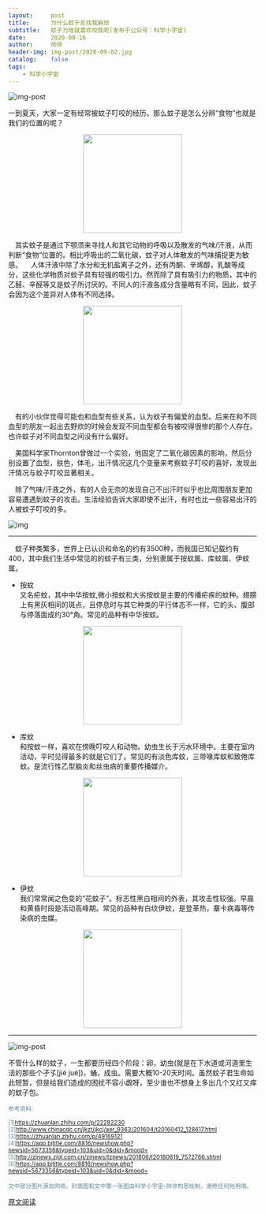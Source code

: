 ```yaml
---
layout:     post
title:      为什么蚊子总找我麻烦
subtitle:   蚊子为啥就喜欢咬我呢(发布于公众号：科学小宇宙)
date:       2020-08-16
author:     帅帅
header-img: img-post/2020-09-02.jpg
catalog:    false
tags:       
    - 科学小宇宙 
---
```

![img-post](https://bdn.135editor.com/uploadword/9086708/202008/5f267d29-027c-4336-b24c-65b1ac10c663.png)  

一到夏天，大家一定有经常被蚊子叮咬的经历。那么蚊子是怎么分辨“食物”也就是我们的位置的呢？

<div align=center ><img src="https://bdn.135editor.com/files/users/908/9086708/202008/0HCbLQTOB_PHIN.png" width=200></div>

&ensp;&ensp;其实蚊子是通过下颚须来寻找人和其它动物的呼吸以及散发的气味/汗液，从而判断“食物”位置的。相比呼吸出的二氧化碳，蚊子对人体散发的气味捕捉更为敏感。 
&emsp;人体汗液中除了水分和无机盐离子之外，还有丙酮、辛烯醇，乳酸等成分，这些化学物质对蚊子具有较强的吸引力。然而除了具有吸引力的物质，其中的乙醛、辛醛等又是蚊子所讨厌的。不同人的汗液各成分含量略有不同，因此，蚊子会因为这个差异对人体有不同选择。

<div align=center ><img src="https://bdn.135editor.com/uploadword/9086708/202008/5f35667b-efbc-4574-9e9a-0afeac10c663.jpg" width=200></div>

&emsp;有的小伙伴觉得可能也和血型有些关系，认为蚊子有偏爱的血型。后来在和不同血型的朋友一起出去野炊的时候会发现不同血型都会有被咬得很惨的那个人存在。也许蚊子对不同血型之间没有什么偏好。

&emsp;美国科学家Thornton曾做过一个实验，他固定了二氧化碳因素的影响，然后分别设置了血型，肤色，体毛，出汗情况这几个变量来考察蚊子叮咬的喜好，发现出汗情况与蚊子叮咬显著相关。

&emsp;除了气味/汗液之外，有的人会无奈的发现自己不出汗时似乎也比周围朋友更加容易遭遇到蚊子的攻击。生活经验告诉大家即使不出汗，有时也比一些容易出汗的人被蚊子叮咬的多。

![img]({{site.baseurl}}/img-post/2020-08-16-蚊子包.jpg)

<hr>

&emsp;蚊子种类繁多，世界上已认识和命名的约有3500种，而我国已知记载约有400，其中我们生活中常见的的蚊子有三类，分别隶属于按蚊属、库蚊属、伊蚊属。



 

* 按蚊                       
又名疟蚊，其中中华按蚊,微小按蚊和大劣按蚊是主要的传播疟疾的蚊种。翅膀上有黑灰相间的斑点，且停息时与其它种类的平行体态不一样，它的头、腹部与停落面成约30°角。常见的品种有中华按蚊。
<center>
<img src="https://bdn.135editor.com/files/users/908/9086708/202008/tfwQCCrj_CefM.jpg" width=200 > 
</center>

* 库蚊  
和按蚊一样，喜欢在傍晚叮咬人和动物。幼虫生长于污水环境中。主要在室内活动，平时见得最多的就是它们了。常见的有淡色库蚊，三带喙库蚊和致倦库蚊。是流行性乙型脑炎和丝虫病的重要传播媒介。
<center>
<img src="https://bdn.135editor.com/files/users/908/9086708/202008/0z3ukaP9v_a6QC.png" width=200 > 
</center>

* 伊蚊  
我们常常闻之色变的“花蚊子”。标志性黑白相间的外表，其攻击性较强。早晨和黄昏时段是活动高峰期。常见的品种有白纹伊蚊，是登革热，寨卡病毒等传染病的虫媒。 


<center><img src="https://bdn.135editor.com/uploadword/9086708/202008/5f357098-1a2c-46fa-ba65-1442ac10c663.jpg" width=200 > 
</center>

------


![img-post](https://bdn.135editor.com/files/users/908/9086708/202008/07gpD9wwb_xrcq.jpg)  

不管什么样的蚊子，一生都要历经四个阶段：卵，幼虫(就是在下水道或河道里生活的那些个孑孓[jié jué])，蛹，成虫。需要大概10-20天时间。虽然蚊子君生命如此短暂，但是给我们造成的困扰不容小觑呀，至少谁也不想身上多出几个又红又痒的蚊子包。

<small><font color=638792>  参考资料: </font></small>  
 
  <small><font color=638792>
  [1]https://zhuanlan.zhihu.com/p/22282230  
  [2]http://www.chinacdc.cn/jkzt/jkcj/aer_9363/201604/t20160412_128617.html  
  [3]https://zhuanlan.zhihu.com/p/49169121  
  [4]https://app.bjtitle.com/8816/newshow.php?newsid=5673356&typeid=103&uid=0&did=&mood= 
  [5]http://zjnews.zjol.com.cn/zjnews/tznews/201806/t20180619_7572766.shtml  
  [6]https://app.bjtitle.com/8816/newshow.php?newsid=5673356&typeid=103&uid=0&did=&mood=  
  </font></small> 

  

<small><font color=638792>文中部分图片源自网络。封面图和文中第一张图由科学小宇宙-帅帅构思绘制，谢绝任何他用哦。</font></small>  

[原文阅读](https://mp.weixin.qq.com/s/3SD7omNCxpPUqK0G7fdHnw)